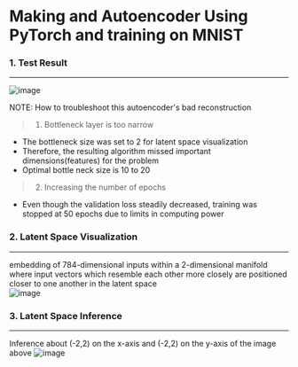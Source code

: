 # Making and Autoencoder Using PyTorch and training on MNIST
### 1. Test Result  
---
![image](https://user-images.githubusercontent.com/90584177/183294244-61d7b820-24de-4cf1-8eff-de5a94fb7c6d.png)

NOTE: How to troubleshoot this autoencoder's bad reconstruction
> 1. Bottleneck layer is too narrow
   - The bottleneck size was set to 2 for latent space visualization
   - Therefore, the resulting algorithm missed important dimensions(features) for the problem
   - Optimal bottle neck size is 10 to 20

> 2. Increasing the number of epochs
   - Even though the validation loss steadily decreased, training was stopped at 50 epochs due to limits in computing power


### 2. Latent Space Visualization 
---
embedding of 784-dimensional inputs within a 2-dimensional manifold   
where input vectors which resemble each other more closely are positioned closer to one another in the latent space  
![image](https://user-images.githubusercontent.com/90584177/183295267-7ab177fd-6354-4613-bdc2-f4d40e79febe.png)


### 3. Latent Space Inference
---
Inference about (-2,2) on the x-axis and (-2,2) on the y-axis of the image above
![image](https://user-images.githubusercontent.com/90584177/183295550-5f7c6869-70e5-49aa-921d-2fcdfa500826.png)
